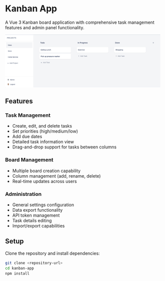 # Kanban App

A Vue 3 Kanban board application with comprehensive task management features and admin panel functionality.

![App](https://github.com/HuiHui1022/kanban/raw/main/public/kanban.png)

## Features

### Task Management

- Create, edit, and delete tasks
- Set priorities (high/medium/low)
- Add due dates
- Detailed task information view
- Drag-and-drop support for tasks between columns

### Board Management

- Multiple board creation capability
- Column management (add, rename, delete)
- Real-time updates across users

### Administration

- General settings configuration
- Data export functionality
- API token management
- Task details editing
- Import/export capabilities

## Setup

Clone the repository and install dependencies:

```bash
git clone <repository-url>
cd kanban-app
npm install
```
